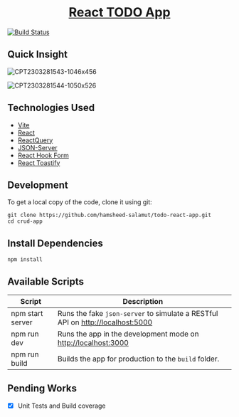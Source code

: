 <h1 align="center">
    <a href="https://github.com/hamsheed-salamut/todo-react-app">
    React TODO App
    </a>
</h1>

[![Build Status](https://img.shields.io/badge/build-passing-brightgreen)](https://github.com/hamsheed-salamut/todo-react-app/actions/workflows/main.yml)


## Quick Insight
![CPT2303281543-1046x456](https://user-images.githubusercontent.com/23207774/228226809-af13f7ee-c0d4-43f2-9793-25c7a43144a2.gif)

![CPT2303281544-1050x526](https://user-images.githubusercontent.com/23207774/228226987-71df0756-d1a0-4762-8606-029c1b5a4566.gif)


## Technologies Used
- [Vite](https://vitejs.dev/)
- [React](http://reactjs.org)
- [ReactQuery](https://www.npmjs.com/package/react-query)
- [JSON-Server](https://github.com/typicode/json-server)
- [React Hook Form](https://react-hook-form.com/)
- [React Toastify](https://fkhadra.github.io/react-toastify/)

## Development
To get a local copy of the code, clone it using git:

```
git clone https://github.com/hamsheed-salamut/todo-react-app.git
cd crud-app
```

## Install Dependencies

```
npm install
```

## Available Scripts

| Script        | Description                                                             |
| -----------------    | ----------------------------------------------------------------------- |
| npm start server  | Runs the fake `json-server` to simulate a RESTful API on [http://localhost:5000](http://localhost:5000)                            |
| npm run dev      | Runs the app in the development mode on [http://localhost:3000](http://localhost:3000)
| npm run build | Builds the app for production to the `build` folder.                    |

## Pending Works
- [x] Unit Tests and Build coverage